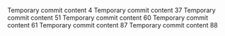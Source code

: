 Temporary commit content 4
Temporary commit content 37
Temporary commit content 51
Temporary commit content 60
Temporary commit content 61
Temporary commit content 87
Temporary commit content 88
